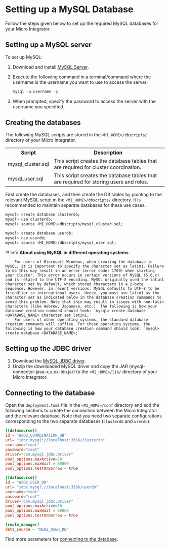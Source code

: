 
# Setting up a MySQL Database

Follow the steps given below to set up the required MySQL databases for your Micro Integrator.

## Setting up a MySQL server

To set up MySQL:

1. Download and install [MySQL Server](http://dev.mysql.com/downloads/).
2. Execute the following command in a terminal/command where the username is the username you want to use to access the server:

	 ```bash
	 mysql -u username -p
	 ```

3. When prompted, specify the password to access the server with the username you specified.

## Creating the databases

The following MySQL scripts are stored in the `<MI_HOME>/dbscripts/` directory of your Micro Integrator.

<table>
	<tr>
		<th>Script</th>
		<th>Description</th>
	</tr>
	<tr>
		<td>mysql_cluster.sql</td>
		<td>This script creates the database tables that are required for cluster coordination.</td>
	</tr>
	<tr>
		<td>mysql_user.sql</td>
		<td>This script creates the database tables that are required for storing users and roles.</td>
	</tr>
</table>

First create the databases, and then create the DB tables by pointing to the relevant MySQL script in the `<MI_HOME>/dbscripts/` directory. It is recommended to maintain separate databases for these use cases.

```bash tab='Cluster Coordination DB'
mysql> create database clusterdb;
mysql> use clusterdb;
mysql> source <MI_HOME>/dbscripts/mysql_cluster.sql;
```

```bash tab='User Store DB'
mysql> create database userdb;
mysql> use userdb;
mysql> source <MI_HOME>/dbscripts/mysql_user.sql;
```

!!! Info
	**About using MySQL in different operating systems**

	-	For users of Microsoft Windows, when creating the database in MySQL, it is important to specify the character set as latin1. Failure to do this may result in an error (error code: 1709) when starting your cluster. This error occurs in certain versions of MySQL (5.6.x) and is related to the UTF-8 encoding. MySQL originally used the latin1 character set by default, which stored characters in a 2-byte sequence. However, in recent versions, MySQL defaults to UTF-8 to be friendlier to international users. Hence, you must use latin1 as the character set as indicated below in the database creation commands to avoid this problem. Note that this may result in issues with non-latin characters (like Hebrew, Japanese, etc.). The following is how your database creation command should look: `mysql> create database <DATABASE_NAME> character set latin1;`
	-	For users of other operating systems, the standard database creation commands will suffice. For these operating systems, the following is how your database creation command should look: `mysql> create database <DATABASE_NAME>;`

## Setting up the JDBC driver

1. Download the [MySQL JDBC driver](http://dev.mysql.com/downloads/connector/j/).
2. Unzip the downloaded MySQL driver and copy the JAR (mysql-connector-java-x.x.xx-bin.jar) to the `<MI_HOME>/lib/` directory of your Micro Integrator.

## Connecting to the database

Open the `deployment.toml` file in the `<MI_HOME>/conf` directory and add the following sections to create the connection between the Micro Integrator and the relevant database. Note that you need two separate configurations corresponding to the two separate databases (`clusterdb` and `userdb`).

```toml tab='Cluster DB Connection'
[[datasource]]
id = "WSO2_COORDINATION_DB"
url= "jdbc:mysql://localhost:3306/clusterdb"
username="root"
password="root"
driver="com.mysql.jdbc.Driver"
pool_options.maxActive=50
pool_options.maxWait = 60000
pool_options.testOnBorrow = true
```

```toml tab='User DB Connection'
[[datasource]]
id = "WSO2_USER_DB"
url= "jdbc:mysql://localhost:3306/userdb"
username="root"
password="root"
driver="com.mysql.jdbc.Driver"
pool_options.maxActive=50
pool_options.maxWait = 60000
pool_options.testOnBorrow = true

[realm_manager]
data_source = "WSO2_USER_DB"
```

Find more parameters for [connecting to the database](../../../../references/config-catalog/#database-connection).
